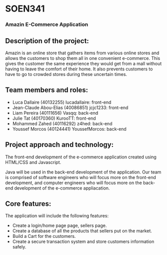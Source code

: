 # SOEN341

### Amazin E-Commerce Application

   ## Description of the project:

Amazin is an online store that gathers items from various online stores and allows the customers to shop them all in one convenient e-commerce. This gives the customer the same experience they would get from a mall without having to leave the comfort of their home. It also prevents customers to have to go to crowded stores during these uncertain times. 

## Team members and roles:

- Luca Dallaire (40132255) lucadallaire: front-end
- Jean-Claude Abou-Elias (40086851) jcjc1233: front-end
- Liam Pereira (40111656) Vasqq: back-end
- Julie Tat (40170360) KurooTT: front-end
- Mohammed Zahed (40116292) z4hed: back-end
- Youssef Morcos (40124441) YoussefMorcos: back-end


## Project approach and technology:

The front-end development of the e-commerce application created using HTML/CSS and Javascript. 

Java will be used in the back-end development of the application. Our team is comprised of software engineers who will focus more on the front-end development, and computer engineers who will focus more on the back-end development of the e-commerce appliacation. 

   ##  Core features:

The application will include the following features:

- Create a login/home page page, sellers page.
 - Create a database of all the products that sellers put on the market. 
- Build a Cart for the customers.
- Create a secure transaction system and store customers information safely. 
    
